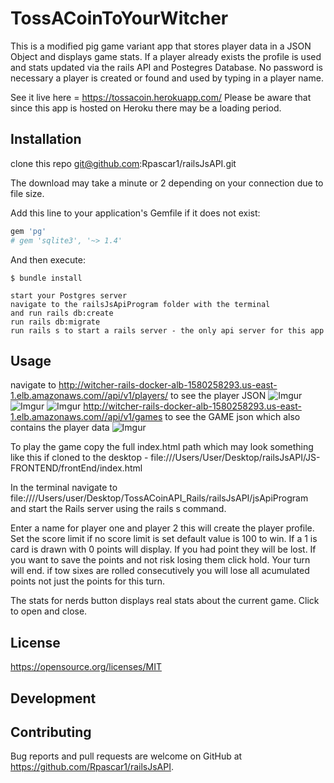 # TossACoinToYourWitcher

This is a modified pig game variant app that stores player data in a JSON Object and displays game stats. If a player already exists the profile is used and stats updated via the rails API and Postegres Database. No password is necessary a player is created or found and used by typing in a player name.

See it live here = https://tossacoin.herokuapp.com/
Please be aware that since this app is hosted on Heroku there may be a loading period. 


## Installation
clone this repo git@github.com:Rpascar1/railsJsAPI.git

The download may take a minute or 2 depending on your connection due to file size.

Add this line to your application's Gemfile if it does not exist:

```ruby
gem 'pg'
# gem 'sqlite3', '~> 1.4'
```
And then execute:

    $ bundle install

    start your Postgres server
    navigate to the railsJsApiProgram folder with the terminal
    and run rails db:create
    run rails db:migrate
    run rails s to start a rails server - the only api server for this app

## Usage

  navigate to
  http://witcher-rails-docker-alb-1580258293.us-east-1.elb.amazonaws.com//api/v1/players/ to see the player JSON
  ![Imgur](https://i.imgur.com/nn9atxr.pngs=200)
  ![Imgur](https://i.imgur.com/UFvh1k7.pngs=200)
  ![Imgur](IMAGES/JSONPLAYERS.png)
  http://witcher-rails-docker-alb-1580258293.us-east-1.elb.amazonaws.com//api/v1/games to see the GAME json which also contains the player data
  ![Imgur](IMAGES/JSONGAME.png)

To play the game copy the full index.html path which may look something like this if cloned to the desktop -
file:///Users/User/Desktop/railsJsAPI/JS-FRONTEND/frontEnd/index.html

In the terminal navigate to file:////Users/user/Desktop/TossACoinAPI_Rails/railsJsAPI/jsApiProgram and start the Rails server using the rails s command.

Enter a name for player one and player 2 this will create the player profile.
Set the score limit if no score limit is set default value is 100 to win.
If a 1 is card is drawn with 0 points will display. If you had point they will be lost.
If you want to save the points and not risk losing them click hold.
Your turn will end.
if tow sixes are rolled consecutively you will lose all acumulated points not just the points for this turn.

The stats for nerds button displays real stats about the current game. Click to open and close.

## License
https://opensource.org/licenses/MIT

## Development



## Contributing

Bug reports and pull requests are welcome on GitHub at https://github.com/Rpascar1/railsJsAPI.
